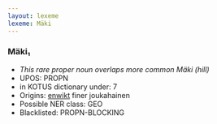 ```yaml
---
layout: lexeme
lexeme: Mäki
---
```


###  Mäki₁

* _This rare proper noun overlaps more common *Mäki* (hill)_
* UPOS:  PROPN
* in KOTUS dictionary under:  7
* Origins: [enwikt](https://en.wiktionary.org/wiki/Mäki) finer joukahainen 
* Possible NER class:  GEO
* Blacklisted:  PROPN-BLOCKING

